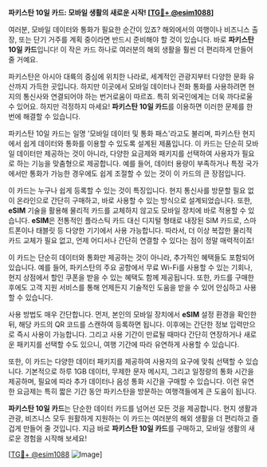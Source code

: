 **파키스탄 10일 카드: 모바일 생활의 새로운 시작! [[TG💪+ @esim1088](https://t.me/s/esim1088)]**

여러분, 모바일 데이터와 통화가 필요한 순간이 있죠? 해외에서의 여행이나 비즈니스 출장, 또는 단기 거주를 계획 중이라면 반드시 준비해야 할 것이 있습니다. 바로 **파키스탄 10일 카드**입니다! 이 작은 카드 하나로 여러분의 해외 생활을 훨씬 더 편리하게 만들어줄 거예요.

파키스탄은 아시아 대륙의 중심에 위치한 나라로, 세계적인 관광지부터 다양한 문화 유산까지 가득한 곳입니다. 하지만 이곳에서 모바일 데이터나 전화 통화를 사용하려면 현지의 통신사와 연결되어야 하는 번거로움이 따르죠. 특히 외국인에게는 더욱 까다로울 수 있어요. 하지만 걱정하지 마세요! **파키스탄 10일 카드**를 이용하면 이러한 문제를 한 번에 해결할 수 있습니다.

파키스탄 10일 카드는 일명 '모바일 데이터 및 통화 패스'라고도 불리며, 파키스탄 현지에서 쉽게 데이터와 통화를 이용할 수 있도록 설계된 제품입니다. 이 카드는 단순히 모바일 데이터만 제공하는 것이 아니라, 다양한 요금제와 패키지를 선택하여 사용자가 필요로 하는 기능을 맞춤형으로 제공합니다. 예를 들어, 데이터 용량이 부족하거나 특정 국가에서만 통화가 가능한 경우에도 쉽게 조절할 수 있는 것이 이 카드의 큰 장점입니다.

이 카드는 누구나 쉽게 등록할 수 있는 것이 특징입니다. 현지 통신사를 방문할 필요 없이 온라인으로 간단히 구매하고, 바로 사용할 수 있는 방식으로 설계되었습니다. 또한, **eSIM** 기술을 활용해 물리적 카드를 교체하지 않고도 모바일 장치에 바로 적용할 수 있습니다. **eSIM**은 전통적인 플라스틱 카드 대신 디지털 형태로 내장된 SIM 카드로, 스마트폰이나 태블릿 등 다양한 기기에서 사용 가능합니다. 따라서, 더 이상 복잡한 물리적 카드 교체가 필요 없고, 언제 어디서나 간단히 연결할 수 있다는 점이 정말 매력적이죠!

이 카드는 단순히 데이터와 통화만 제공하는 것이 아니라, 추가적인 혜택들도 포함되어 있습니다. 예를 들어, 파키스탄의 주요 공항에서 무료 Wi-Fi를 사용할 수 있는 기회나, 현지 상점에서 할인 쿠폰을 받을 수 있는 혜택도 함께 제공됩니다. 또한, 카드를 구매한 후에도 고객 지원 서비스를 통해 언제든지 기술적인 도움을 받을 수 있어 안심하고 사용할 수 있습니다.

사용 방법도 매우 간단합니다. 먼저, 본인의 모바일 장치에서 **eSIM** 설정 환경을 확인한 뒤, 해당 카드의 QR 코드를 스캔하여 등록하면 됩니다. 이후에는 간단한 정보 입력만으로 즉시 사용이 가능합니다. 그리고 사용 기간이 만료될 때마다 간단히 연장하거나 새로운 패키지를 선택할 수도 있으니, 여행 기간에 따라 유연하게 사용할 수 있습니다.

또한, 이 카드는 다양한 데이터 패키지를 제공하여 사용자의 요구에 맞춰 선택할 수 있습니다. 기본적으로 하루 1GB 데이터, 무제한 문자 메시지, 그리고 일정량의 통화 시간을 제공하며, 필요에 따라 추가 데이터나 음성 통화 시간을 구매할 수 있습니다. 이런 유연한 요금제는 특히 짧은 기간 동안 파키스탄을 방문하는 여행객들에게 큰 도움이 됩니다.

**파키스탄 10일 카드**는 단순한 데이터 카드를 넘어선 모든 것을 제공합니다. 현지 생활과 관광, 비즈니스 모두 원활하게 지원하는 이 카드는 여러분의 해외 생활을 더 편리하고 즐겁게 만들어 줄 것입니다. 지금 바로 **파키스탄 10일 카드**를 구매하고, 모바일 생활의 새로운 경험을 시작해 보세요!

[[TG💪+ @esim1088](https://t.me/s/esim1088) ![Image](https://i.postimg.cc/Y0z9fWf4/image.png)]